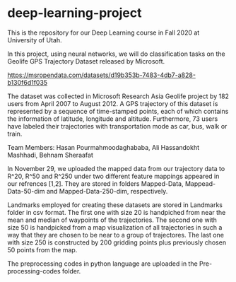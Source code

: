# deep-learning-project

This is the repository for our Deep Learning course in Fall 2020 at University of Utah.

In this project, using neural networks, we will do classification tasks on the Geolife GPS Trajectory Dataset released by Microsoft.

https://msropendata.com/datasets/d19b353b-7483-4db7-a828-b130f6d1f035

The dataset was collected in Microsoft Research Asia Geolife project by 182 users from April 2007 to August 2012. 
A GPS trajectory of this dataset is represented by a sequence of time-stamped points, 
each of which contains the information of latitude, longitude and altitude. Furthermore, 73 users have labeled 
their trajectories with transportation mode as car, bus, walk or train.

Team Members: Hasan Pourmahmoodaghababa, Ali Hassandokht Mashhadi, Behnam Sheraafat


In November 29, we uploaded the mapped data from our trajectory data to R^20, R^50 and R^250 under two different feature 
mappings appeared in our refrences [1,2]. They are stored in folders Mapped-Data, Mappead-Data-50-dim and Mapped-Data-250-dim, respectively.

Landmarks employed for creating these datasets are stored in Landmarks folder in csv format. The first one with 
size 20 is handpiched from near the mean and median of waypoints of the trajectories. The second one with size 50 
is handpicked from a map visualization of all trajectories in such a way that they are chosen to be near to a group 
of trajectores. The last one with size 250 is constructed by 200 gridding points plus previously chosen 50 points from the map. 

The preprocessing codes in python language are uploaded in the Pre-processing-codes folder. 
